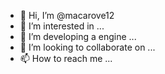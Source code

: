 - 👋 Hi, I’m @macarove12
- 👀 I’m interested in ...
- 🌱 I’m developing a engine ...
- 💞️ I’m looking to collaborate on ...
- 📫 How to reach me ...

<!---
macarove12/macarove12 is a ✨ special ✨ repository because its `README.md` (this file) appears on your GitHub profile.
You can click the Preview link to take a look at your changes.
--->
